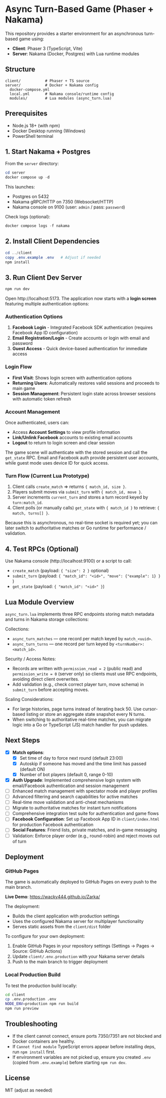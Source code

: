 # Async Turn-Based Game (Phaser + Nakama)

This repository provides a starter environment for an asynchronous turn-based game using:

- **Client**: Phaser 3 (TypeScript, Vite)
- **Server**: Nakama (Docker, Postgres) with Lua runtime modules

## Structure

```
client/           # Phaser + TS source
server/           # Docker + Nakama config
  docker-compose.yml
  local.yml       # Nakama console/runtime config
  modules/        # Lua modules (async_turn.lua)
```

## Prerequisites

- Node.js 18+ (with npm)
- Docker Desktop running (Windows)
- PowerShell terminal

## 1. Start Nakama + Postgres

From the `server` directory:

```powershell
cd server
docker compose up -d
```

This launches:

- Postgres on 5432
- Nakama gRPC/HTTP on 7350 (Websocket/HTTP)
- Nakama console on 9100 (user: `admin` / pass: `password`)

Check logs (optional):

```powershell
docker compose logs -f nakama
```

## 2. Install Client Dependencies

```powershell
cd ../client
copy .env.example .env   # Adjust if needed
npm install
```

## 3. Run Client Dev Server

```powershell
npm run dev
```

Open http://localhost:5173. The application now starts with a **login screen** featuring multiple authentication options:

### Authentication Options

1. **Facebook Login** - Integrated Facebook SDK authentication (requires Facebook App ID configuration)
2. **Email Registration/Login** - Create accounts or login with email and password
3. **Guest Access** - Quick device-based authentication for immediate access

### Login Flow

- **First Visit**: Shows login screen with authentication options
- **Returning Users**: Automatically restores valid sessions and proceeds to main game
- **Session Management**: Persistent login state across browser sessions with automatic token refresh

### Account Management

Once authenticated, users can:

- Access **Account Settings** to view profile information
- **Link/Unlink Facebook** accounts to existing email accounts  
- **Logout** to return to login screen and clear session

The game scene will authenticate with the stored session and call the `get_state` RPC. Email and Facebook auth provide persistent user accounts, while guest mode uses device ID for quick access.

### Turn Flow (Current Lua Prototype)

1. Client calls `create_match` => returns `{ match_id, size }`.
2. Players submit moves via `submit_turn` with `{ match_id, move }`.
3. Server increments `current_turn` and stores a turn record keyed by `turn:match_id`.
4. Client polls (or manually calls) `get_state` with `{ match_id }` to retrieve: `{ match, turns[] }`.

Because this is asynchronous, no real-time socket is required yet; you can later switch to authoritative matches or Go runtime for performance / validation.

## 4. Test RPCs (Optional)

Use Nakama console (http://localhost:9100) or a script to call:

- `create_match` (payload: `{ "size": 2 }` optional)
- `submit_turn` (payload: `{ "match_id": "<id>", "move": {"example": 1} }` )
- `get_state` (payload: `{ "match_id": "<id>" }`)

## Lua Module Overview

`async_turn.lua` implements three RPC endpoints storing match metadata and turns in Nakama storage collections:

Collections:

- `async_turn_matches` — one record per match keyed by `match_<uuid>`.
- `async_turn_turns` — one record per turn keyed by `<turnNumber>:<match_id>`.

Security / Access Notes:

- Records are written with `permission_read = 2` (public read) and `permission_write = 0` (server only) so clients must use RPC endpoints, avoiding direct client overwrites.
- Add validation (e.g., check correct player turn, move schema) in `submit_turn` before accepting moves.

Scaling Considerations:

- For large histories, page turns instead of iterating back 50. Use cursor-based listing or store an aggregate state snapshot every N turns.
- When switching to authoritative real-time matches, you can migrate logic into a Go or TypeScript (JS) match handler for push updates.

## Next Steps

- [x] **Match options**:
  - [x] Set time of day to force next round (default 23:00)
  - [x] Autoskip if someone has moved and the time limit has passed (default ON)
  - [x] Number of bot players (default 0, range 0-10)
- [x] **Auth Upgrade**: Implemented comprehensive login system with email/Facebook authentication and session management
- [ ] Enhanced match management with spectator mode and player profiles
- [ ] Advanced filtering and search capabilities for active matches
- [ ] Real-time move validation and anti-cheat mechanisms
- [ ] Migrate to authoritative matches for instant turn notifications
- [ ] Comprehensive integration test suite for authentication and game flows
- [ ] **Facebook Configuration**: Set up Facebook App ID in `client/index.html` for production Facebook authentication
- [ ] **Social Features**: Friend lists, private matches, and in-game messaging
- [ ] Validation: Enforce player order (e.g., round-robin) and reject moves out of turn

## Deployment

### GitHub Pages

The game is automatically deployed to GitHub Pages on every push to the main branch.

**Live Demo**: https://wacky444.github.io/Zarka/

The deployment:
- Builds the client application with production settings
- Uses the configured Nakama server for multiplayer functionality
- Serves static assets from the `client/dist` folder

To configure for your own deployment:
1. Enable GitHub Pages in your repository settings (Settings → Pages → Source: GitHub Actions)
2. Update `client/.env.production` with your Nakama server details
3. Push to the main branch to trigger deployment

### Local Production Build

To test the production build locally:

```bash
cd client
cp .env.production .env
NODE_ENV=production npm run build
npm run preview
```

## Troubleshooting

- If the client cannot connect, ensure ports 7350/7351 are not blocked and Docker containers are healthy.
- If `Cannot find module` TypeScript errors appear before installing deps, run `npm install` first.
- If environment variables are not picked up, ensure you created `.env` (copied from `.env.example`) before starting `npm run dev`.

## License

MIT (adjust as needed)
